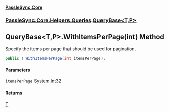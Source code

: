 #### [PassleSync.Core](index.md 'index')
### [PassleSync.Core.Helpers.Queries](PassleSync.Core.Helpers.Queries.md 'PassleSync.Core.Helpers.Queries').[QueryBase&lt;T,P&gt;](PassleSync.Core.Helpers.Queries.QueryBase_T,P_.md 'PassleSync.Core.Helpers.Queries.QueryBase<T,P>')

## QueryBase<T,P>.WithItemsPerPage(int) Method

Specify the items per page that should be used for pagination.

```csharp
public T WithItemsPerPage(int itemsPerPage);
```
#### Parameters

<a name='PassleSync.Core.Helpers.Queries.QueryBase_T,P_.WithItemsPerPage(int).itemsPerPage'></a>

`itemsPerPage` [System.Int32](https://docs.microsoft.com/en-us/dotnet/api/System.Int32 'System.Int32')

#### Returns
[T](PassleSync.Core.Helpers.Queries.QueryBase_T,P_.md#PassleSync.Core.Helpers.Queries.QueryBase_T,P_.T 'PassleSync.Core.Helpers.Queries.QueryBase<T,P>.T')